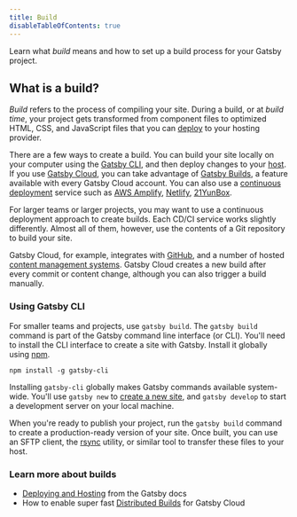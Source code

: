 ```yaml
---
title: Build
disableTableOfContents: true
---
```


Learn what _build_ means and how to set up a build process for your Gatsby project.

## What is a build?

_Build_ refers to the process of compiling your site. During a build, or at _build time_, your project gets transformed from component files to optimized HTML, CSS, and JavaScript files that you can [deploy](/docs/glossary#deploy) to your hosting provider.

There are a few ways to create a build. You can build your site locally on your computer using the [Gatsby CLI](/docs/reference/gatsby-cli/#build), and then deploy changes to your [host](/docs/glossary#hosting). If you use [Gatsby Cloud](https://www.gatsbyjs.com/), you can take advantage of [Gatsby Builds](/blog/2020-01-27-announcing-gatsby-builds-and-reports/), a feature available with every Gatsby Cloud account. You can also use a [continuous deployment](/docs/glossary/continuous-deployment/) service such as [AWS Amplify](/docs/how-to/previews-deploys-hosting/deploying-to-aws-amplify/), [Netlify](/docs/how-to/previews-deploys-hosting/deploying-to-netlify/), [21YunBox](/docs/how-to/previews-deploys-hosting/deploying-to-21yunbox/).

For larger teams or larger projects, you may want to use a continuous deployment approach to create builds. Each CD/CI service works slightly differently. Almost all of them, however, use the contents of a Git repository to build your site.

Gatsby Cloud, for example, integrates with [GitHub](https://github.com/), and a number of hosted [content management systems](/docs/glossary#cms). Gatsby Cloud creates a new build after every commit or content change, although you can also trigger a build manually.

### Using Gatsby CLI

For smaller teams and projects, use `gatsby build`. The `gatsby build` command is part of the Gatsby command line interface (or CLI). You'll need to install the CLI interface to create a site with Gatsby. Install it globally using [npm](/docs/glossary/#npm).

```shell
npm install -g gatsby-cli
```

Installing `gatsby-cli` globally makes Gatsby commands available system-wide. You'll use `gatsby new` to [create a new site](/docs/tutorial/part-zero/#create-a-gatsby-site), and `gatsby develop` to start a development server on your local machine.

When you're ready to publish your project, run the `gatsby build` command to create a production-ready version of your site. Once built, you can use an SFTP client, the [rsync](https://en.wikipedia.org/wiki/Rsync) utility, or similar tool to transfer these files to your host.

### Learn more about builds

- [Deploying and Hosting](/docs/deploying-and-hosting/) from the Gatsby docs
- How to enable super fast [Distributed Builds](/docs/distributed-builds/) for Gatsby Cloud
